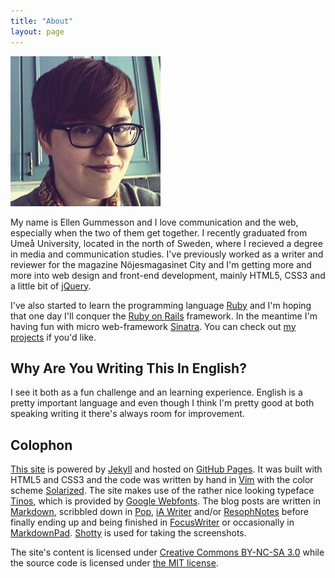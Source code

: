```yaml
---
title: "About"
layout: page
---
```


<img src="/assets/self/self.jpg" title="Me, myself and I" alt="Me, myself and I" class="self" />

My name is Ellen Gummesson and I love communication and the web, especially when the two of them get together. I recently graduated from Umeå University, located in the north of Sweden, where I recieved a degree in media and communication studies. I've previously worked as a writer and reviewer for the magazine Nöjesmagasinet City and I'm getting more and more into web design and front-end development, mainly HTML5, CSS3 and a little bit of [jQuery](http://jquery.com/ "jQuery"). 

I've also started to learn the programming language [Ruby](http://www.ruby-lang.org/ "Ruby") and I'm hoping that one day I'll conquer the [Ruby on Rails](http://rubyonrails.org/ "Ruby on Rails") framework. In the meantime I'm having fun with micro web-framework [Sinatra](http://www.sinatrarb.com/ "Sinatra"). You can check out [my projects](/projects) if you'd like.

## Why Are You Writing This In English?

I see it both as a fun challenge and an learning experience. English is a pretty important language and even though I think I'm pretty good at both speaking writing it there's always room for improvement.

## Colophon

[This site](http://ellengummesson.com/ "ellengummesson.com") is powered by [Jekyll](http://www.jekyllrb.com/ "Jekyll") and hosted on [GitHub Pages](http://pages.github.com/ "GitHub Pages"). It was built with HTML5 and CSS3 and the code was written by hand in [Vim](http://www.vim.org/ "Vim") with the color scheme [Solarized](http://ethanschoonover.com/solarized "Solarized"). The site makes use of the rather nice looking typeface [Tinos](http://www.google.com/webfonts/specimen/Tinos "Tinos"), which is provided by [Google Webfonts](http://www.google.com/webfonts "Google Webfonts"). The blog posts are written in [Markdown](http://daringfireball.net/projects/markdown/ "Markdown"), scribbled down in [Pop](http://minimaltools.com/ "Pop"), [iA Writer](http://www.iawriter.com/ "iA Writer") and/or [ResophNotes](http://resoph.com/ResophNotes/Welcome.html "ResophNotes") before finally ending up and being finished in [FocusWriter](http://gottcode.org/focuswriter/ "FocusWriter") or occasionally in [MarkdownPad](http://www.mardownpad.com/ "MarkdownPad"). [Shotty](http://shotty.devs-on.net/en/Overview.aspx "Shotty") is used for taking the screenshots. 

The site's content is licensed under [Creative Commons BY-NC-SA 3.0](http://creativecommons.org/licenses/by-nc-sa/3.0/ "Creative Commons BY-NC-SA 3.0") while the source code is licensed under [the MIT license](http://opensource.org/licenses/MIT "The MIT license").